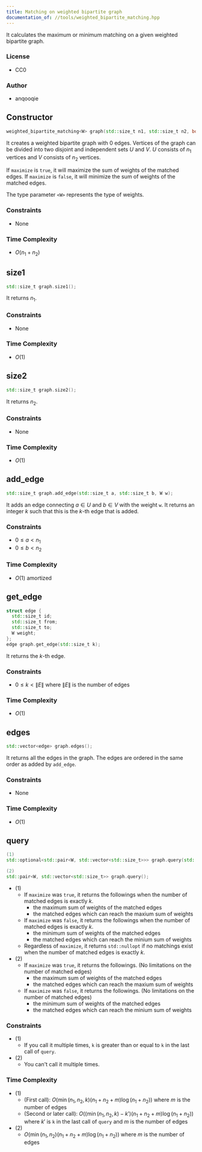 ```yaml
---
title: Matching on weighted bipartite graph
documentation_of: //tools/weighted_bipartite_matching.hpp
---
```


It calculates the maximum or minimum matching on a given weighted bipartite graph.

### License
- CC0

### Author
- anqooqie

## Constructor
```cpp
weighted_bipartite_matching<W> graph(std::size_t n1, std::size_t n2, bool maximize);
```

It creates a weighted bipartite graph with $0$ edges.
Vertices of the graph can be divided into two disjoint and independent sets $U$ and $V$.
$U$ consists of $n_1$ vertices and $V$ consists of $n_2$ vertices.

If `maximize` is `true`, it will maximize the sum of weights of the matched edges.
If `maximize` is `false`, it will minimize the sum of weights of the matched edges.

The type parameter `<W>` represents the type of weights.

### Constraints
- None

### Time Complexity
- $O(n_1 + n_2)$

## size1
```cpp
std::size_t graph.size1();
```

It returns $n_1$.

### Constraints
- None

### Time Complexity
- $O(1)$

## size2
```cpp
std::size_t graph.size2();
```

It returns $n_2$.

### Constraints
- None

### Time Complexity
- $O(1)$

## add_edge
```cpp
std::size_t graph.add_edge(std::size_t a, std::size_t b, W w);
```

It adds an edge connecting $a \in U$ and $b \in V$ with the weight `w`.
It returns an integer $k$ such that this is the $k$-th edge that is added.

### Constraints
- $0 \leq a < n_1$
- $0 \leq b < n_2$

### Time Complexity
- $O(1)$ amortized

## get_edge
```cpp
struct edge {
  std::size_t id;
  std::size_t from;
  std::size_t to;
  W weight;
};
edge graph.get_edge(std::size_t k);
```

It returns the $k$-th edge.

### Constraints
- $0 \leq k < \|E\|$ where $\|E\|$ is the number of edges

### Time Complexity
- $O(1)$

## edges
```cpp
std::vector<edge> graph.edges();
```

It returns all the edges in the graph.
The edges are ordered in the same order as added by `add_edge`.

### Constraints
- None

### Time Complexity
- $O(1)$

## query
```cpp
(1)
std::optional<std::pair<W, std::vector<std::size_t>>> graph.query(std::size_t k);

(2)
std::pair<W, std::vector<std::size_t>> graph.query();
```

- (1)
    - If `maximize` was `true`, it returns the followings when the number of matched edges is exactly $k$.
        - the maximum sum of weights of the matched edges
        - the matched edges which can reach the maxium sum of weights
    - If `maximize` was `false`, it returns the followings when the number of matched edges is exactly $k$.
        - the minimum sum of weights of the matched edges
        - the matched edges which can reach the minium sum of weights
    - Regardless of `maximize`, it returns `std::nullopt` if no matchings exist when the number of matched edges is exactly $k$.
- (2)
    - If `maximize` was `true`, it returns the followings. (No limitations on the number of matched edges)
        - the maximum sum of weights of the matched edges
        - the matched edges which can reach the maxium sum of weights
    - If `maximize` was `false`, it returns the followings. (No limitations on the number of matched edges)
        - the minimum sum of weights of the matched edges
        - the matched edges which can reach the minium sum of weights

### Constraints
- (1)
    - If you call it multiple times, `k` is greater than or equal to `k` in the last call of `query`.
- (2)
    - You can't call it multiple times.

### Time Complexity
- (1)
    - (First call): $O(\min(n_1, n_2, k) (n_1 + n_2 + m) \log (n_1 + n_2))$ where $m$ is the number of edges
    - (Second or later call): $O((\min(n_1, n_2, k) - k') (n_1 + n_2 + m) \log (n_1 + n_2))$ where $k'$ is `k` in the last call of `query` and $m$ is the number of edges
- (2)
    - $O(\min(n_1, n_2) (n_1 + n_2 + m) \log (n_1 + n_2))$ where $m$ is the number of edges
